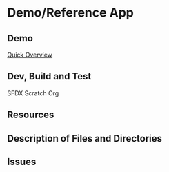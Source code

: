 # Demo/Reference App

## Demo
[Quick Overview](https://youtu.be/Xr2uPMCvorY)


## Dev, Build and Test
SFDX Scratch Org

## Resources

## Description of Files and Directories

## Issues
